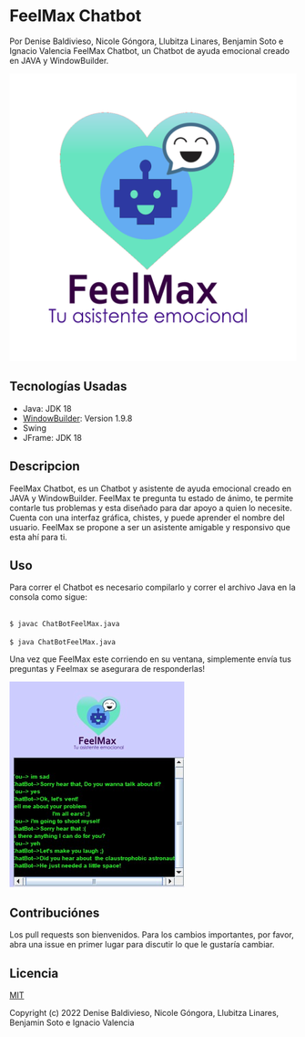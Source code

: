 # FeelMax Chatbot
Por Denise Baldivieso, Nicole Góngora, Llubitza Linares, Benjamin Soto e Ignacio Valencia
FeelMax Chatbot, un Chatbot de ayuda emocional creado en JAVA y WindowBuilder.


![Logo](AyudaSocialChatBot/feelMax.png?raw=true "Title")

## Tecnologías Usadas
* Java: JDK 18 
* [WindowBuilder](https://www.eclipse.org/windowbuilder/): Version 1.9.8
* Swing
* JFrame: JDK 18 

## Descripcion


FeelMax Chatbot, es un Chatbot y asistente de ayuda emocional creado en JAVA y WindowBuilder. FeelMax te pregunta tu estado de ánimo, te permite contarle tus problemas y esta diseñado para dar apoyo a quien lo necesite. Cuenta con una interfaz gráfica, chistes, y puede aprender el nombre del usuario. FeelMax se propone a ser un asistente amigable y responsivo que esta ahí para ti.

## Uso

Para correr el Chatbot es necesario compilarlo y correr el archivo Java en la consola como sigue:

```

$ javac ChatBotFeelMax.java

$ java ChatBotFeelMax.java

```
Una vez que FeelMax este corriendo en su ventana, simplemente envía tus preguntas y Feelmax se asegurara de responderlas!

![Ejemplo](AyudaSocialChatBot/interfaceExample.jpeg?raw=true "Title")

## Contribuciónes
Los pull requests son bienvenidos. Para los cambios importantes, por favor, abra una issue en primer lugar para discutir lo que le gustaría cambiar.

## Licencia
[MIT](https://choosealicense.com/licenses/mit/)

Copyright (c) 2022 Denise Baldivieso, Nicole Góngora, Llubitza Linares, Benjamin Soto e Ignacio Valencia

